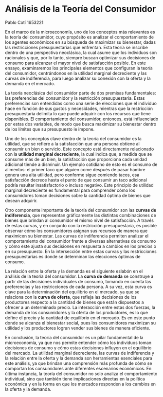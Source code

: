 # Análisis de la Teoría del Consumidor
Pablo Cotí 1653221

En el marco de la microeconomía, uno de los conceptos más relevantes es la teoría del consumidor, cuyo propósito es analizar el comportamiento de los agentes económicos en su búsqueda de maximizar su bienestar, dadas las restricciones presupuestarias que enfrentan. Esta teoría se inscribe dentro de una perspectiva neoclásica, la cual asume que los individuos son racionales y que, por lo tanto, siempre buscan optimizar sus decisiones de consumo para alcanzar el mayor nivel de satisfacción posible. En este ensayo, examinaremos los principales elementos que configuran la teoría del consumidor, centrándonos en la utilidad marginal decreciente y las curvas de indiferencia, para luego analizar su conexión con la oferta y la demanda en el mercado.

La teoría neoclásica del consumidor parte de dos premisas fundamentales: las preferencias del consumidor y la restricción presupuestaria. Estas preferencias son entendidas como una serie de elecciones que el individuo hace en función de sus gustos y necesidades, mientras que la restricción presupuestaria delimita lo que puede adquirir con los recursos que tiene disponibles. El comportamiento del consumidor, entonces, está influenciado por estas dos variables, de modo que busca maximizar su bienestar dentro de los límites que su presupuesto le impone.

Uno de los conceptos clave dentro de la teoría del consumidor es la utilidad, que se refiere a la satisfacción que una persona obtiene al consumir un bien o servicio. Este concepto está directamente relacionado con la **utilidad marginal decreciente**, la cual indica que, a medida que se consume más de un bien, la satisfacción que proporciona cada unidad adicional tiende a disminuir. Un ejemplo cotidiano de esto es el consumo de alimentos: el primer taco que alguien come después de pasar hambre genera una alta utilidad, pero conforme sigue comiendo tacos, esa satisfacción decrece hasta el punto de que consumir un taco adicional podría resultar insatisfactorio o incluso negativo. Este principio de utilidad marginal decreciente es fundamental para comprender cómo los consumidores toman decisiones sobre la cantidad óptima de bienes que desean adquirir.

Otro componente importante de la teoría del consumidor son las **curvas de indiferencia**, que representan gráficamente las distintas combinaciones de bienes que brindan al consumidor el mismo nivel de satisfacción. A través de estas curvas, y en conjunto con la restricción presupuestaria, es posible observar cómo los consumidores asignan sus recursos de manera que maximicen su bienestar. Las curvas de indiferencia permiten analizar el comportamiento del consumidor frente a diversas alternativas de consumo y cómo este ajusta sus decisiones en respuesta a cambios en los precios o en su presupuesto. En la intersección entre estas curvas y las restricciones presupuestarias es donde se determinan las elecciones óptimas de consumo.

La relación entre la oferta y la demanda es el siguiente eslabón en el análisis de la teoría del consumidor. La **curva de demanda** se construye a partir de las decisiones individuales de consumo, tomando en cuenta las preferencias y las restricciones de cada persona. A su vez, esta curva es clave para la determinación del equilibrio en el mercado, ya que se relaciona con la **curva de oferta**, que refleja las decisiones de los productores respecto a la cantidad de bienes que están dispuestos a ofrecer a un determinado precio. La interacción entre estas dos fuerzas, la demanda de los consumidores y la oferta de los productores, es lo que define el precio y la cantidad de equilibrio en el mercado. Es en este punto donde se alcanza el bienestar social, pues los consumidores maximizan su utilidad y los productores logran vender sus bienes de manera eficiente.

En conclusión, la teoría del consumidor es un pilar fundamental de la microeconomía, ya que nos permite entender cómo los individuos toman decisiones de consumo y cómo estas decisiones influyen en el equilibrio del mercado. La utilidad marginal decreciente, las curvas de indiferencia y la relación entre la oferta y la demanda son herramientas esenciales para este análisis, ya que brindan una comprensión más profunda de cómo se comportan los consumidores ante diferentes escenarios económicos. En última instancia, la teoría del consumidor no solo analiza el comportamiento individual, sino que también tiene implicaciones directas en la política económica y en la forma en que los mercados responden a los cambios en la oferta y la demanda.